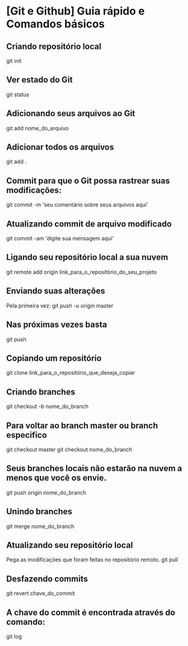 # [Git e Github] Guia rápido e Comandos básicos

## Criando repositório local
git init
## Ver estado do Git
git status
## Adicionando seus arquivos ao Git
git add nome_do_arquivo
## Adicionar todos os arquivos
git add .
## Commit para que o Git possa rastrear suas modificações:
git commit -m 'seu comentário sobre seus arquivos aqui'
## Atualizando commit de arquivo modificado
git commit -am 'digite sua mensagem aqui'
## Ligando seu repositório local a sua nuvem
git remote add origin link_para_o_repositório_do_seu_projeto
## Enviando suas alterações
Pela primeira vez:
git push -u origin master
## Nas próximas vezes basta
git push
## Copiando um repositório
git clone link_para_o_repositório_que_deseja_copiar
## Criando branches
git checkout -b nome_do_branch
## Para voltar ao branch master ou branch especifico
git checkout master
git checkout nome_do_branch
## Seus branches locais não estarão na nuvem a menos que você os envie.
git push origin nome_do_branch
## Unindo branches
git merge nome_do_branch
## Atualizando seu repositório local
Pega as modificações que foram feitas no repositório remoto.
git pull
## Desfazendo commits
git revert chave_do_commit
## A chave do commit é encontrada através do comando:
git log